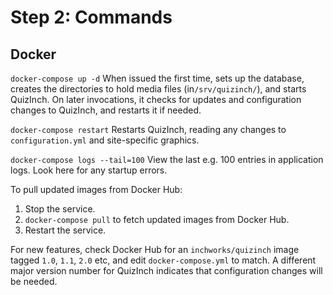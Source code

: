 
# Step 2: Commands

## Docker
`docker-compose up -d` When issued the first time, sets up the database, creates the directories to hold media files (in`/srv/quizinch/`), and starts QuizInch. On later invocations, it checks for updates and configuration changes to QuizInch, and restarts it if needed.

`docker-compose restart` Restarts QuizInch, reading any changes to `configuration.yml` and site-specific graphics.

`docker-compose logs --tail=100` View the last e.g. 100 entries in application logs.
Look here for any startup errors.

To pull updated images from Docker Hub:
1. Stop the service.
1. `docker-compose pull` to fetch updated images from Docker Hub.
1. Restart the service.

For new features, check Docker Hub for an `inchworks/quizinch` image tagged `1.0`, `1.1`, `2.0` etc, and edit `docker-compose.yml` to match. A different major version number for QuizInch indicates that configuration changes will be needed.